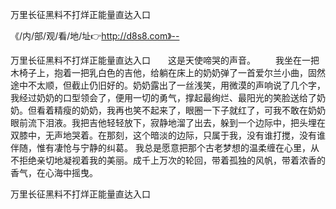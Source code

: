 万里长征黑料不打烊正能量直达入口

《/内/部/观/看/地/址👉http://d8s8.com》--

万里长征黑料不打烊正能量直达入口　　这是天使啼哭的声音。
　　我坐在一把木椅子上，抱着一把乳白色的吉他，给躺在床上的奶奶弹了一首爱尔兰小曲，固然途中不太顺，但截止仍旧好的。奶奶露出了一丝浅笑，用微漠的声响说了几个字，我经过奶奶的口型领会了，便用一切的勇气，撑起最绚烂、最阳光的笑脸送给了奶奶。但看着精瘦的奶奶，我再也笑不起来了，眼圈一下子就红了，可我不敢在奶奶眼前流下泪液。我把吉他轻轻放下，寂静地溜了出去，躲到一个边际中，把头埋在双膝中，无声地哭着。在那刻，这个暗淡的边际，只属于我，没有谁打搅，没有谁伴随，惟有凄怆与宁静的纠葛。
我总是愿意把那个古老梦想的温柔缠在心里，从不拒绝亲切地凝视着我的美丽。成千上万次的轮回，带着孤独的风帆，带着浓香的香气，在心海中摇曳。





万里长征黑料不打烊正能量直达入口
